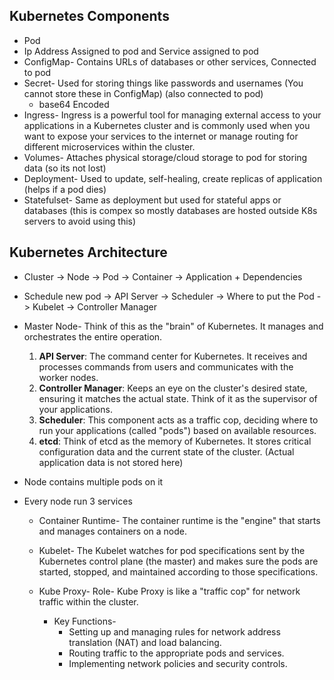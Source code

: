 ## Kubernetes Components
- Pod
- Ip Address Assigned to pod and Service assigned to pod
- ConfigMap- Contains URLs of databases or other services, Connected to pod
- Secret- Used for storing things like passwords and usernames (You cannot store these in ConfigMap) (also connected to pod)
   - base64 Encoded
- Ingress- Ingress is a powerful tool for managing external access to your applications in a Kubernetes cluster and is commonly used when you want to expose your services to the internet or manage routing for different microservices within the cluster.
- Volumes- Attaches physical storage/cloud storage to pod for storing data (so its not lost)
- Deployment- Used to update, self-healing, create replicas of application (helps if a pod dies)
- Statefulset- Same as deployment but used for stateful apps or databases (this is compex so mostly databases are hosted outside K8s servers to avoid using this)
## Kubernetes Architecture 
- Cluster -> Node -> Pod -> Container -> Application + Dependencies
- Schedule new pod -> API Server -> Scheduler -> Where to put the Pod -> Kubelet -> Controller Manager
- Master Node- Think of this as the "brain" of Kubernetes. It manages and orchestrates the entire operation.
  
    1. **API Server**: The command center for Kubernetes. It receives and processes commands from users and communicates with the worker nodes.
    2. **Controller Manager**: Keeps an eye on the cluster's desired state, ensuring it matches the actual state. Think of it as the supervisor of your applications.
    3. **Scheduler**: This component acts as a traffic cop, deciding where to run your applications (called "pods") based on available resources.
    4. **etcd**: Think of etcd as the memory of Kubernetes. It stores critical configuration data and the current state of the cluster. (Actual application data is not stored here)
       
- Node contains multiple pods on it
- Every node run 3 services
   - Container Runtime- The container runtime is the "engine" that starts and manages containers on a node.
   - Kubelet- The Kubelet watches for pod specifications sent by the Kubernetes control plane (the master) and makes sure the pods are started, stopped, and maintained according to those specifications.
   - Kube Proxy- Role- Kube Proxy is like a "traffic cop" for network traffic within the cluster.
     
      - Key Functions-
        - Setting up and managing rules for network address translation (NAT) and load balancing.
        - Routing traffic to the appropriate pods and services.
        - Implementing network policies and security controls.
  
